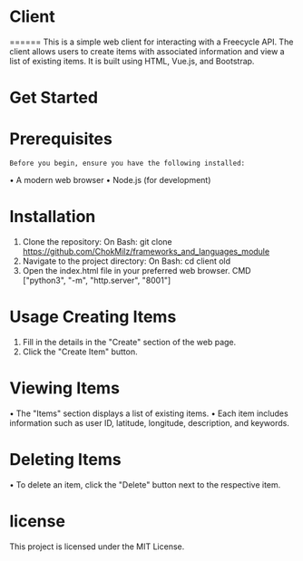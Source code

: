 # Client
======
This is a simple web client for interacting with a Freecycle API. The client allows users to create items with associated information and view a list of existing items. It is built using HTML, Vue.js, and Bootstrap.
# Get Started
# Prerequisites
    Before you begin, ensure you have the following installed:
•	A modern web browser
•	Node.js (for development)
# Installation
1.	Clone the repository:
    On Bash: git clone <https://github.com/ChokMilz/frameworks_and_languages_module> 
2.	Navigate to the project directory:
    On Bash: cd client old
3.	Open the index.html file in your preferred web browser.
    CMD ["python3", "-m", "http.server", "8001"]
# Usage Creating Items
1.	Fill in the details in the "Create" section of the web page.
2.	Click the "Create Item" button.
# Viewing Items
•	The "Items" section displays a list of existing items.
•	Each item includes information such as user ID, latitude, longitude, description, and keywords.
# Deleting Items
•	To delete an item, click the "Delete" button next to the
respective item.
# license 
This project is licensed under the MIT License.